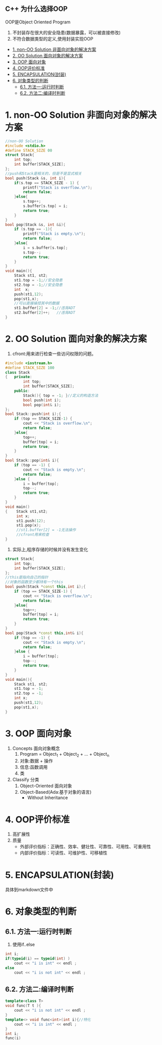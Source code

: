 C++ 为什么选择OOP
---
OOP是Object Oriented Program

1. 不封装存在很大的安全隐患(数据暴露，可以被直接修改)
2. 不符合数据类型的定义,使用封装实现OOP

<!-- TOC -->

- [1. non-OO Solution 非面向对象的解决方案](#1-non-oo-solution-非面向对象的解决方案)
- [2. OO Solution 面向对象的解决方案](#2-oo-solution-面向对象的解决方案)
- [3. OOP 面向对象](#3-oop-面向对象)
- [4. OOP评价标准](#4-oop评价标准)
- [5. ENCAPSULATION(封装)](#5-encapsulation封装)
- [6. 对象类型的判断](#6-对象类型的判断)
  - [6.1. 方法一:运行时判断](#61-方法一运行时判断)
  - [6.2. 方法二:编译时判断](#62-方法二编译时判断)

<!-- /TOC -->

# 1. non-OO Solution 非面向对象的解决方案
```c++
//non-OO Solution
#include <stdio.h>
#define STACK_SIZE 00
struct Stack{
    int top;
    int buffer[STACK_SIZE];
};
//push和Stack是相关的，但是不是显式相关
bool push(Stack &s, int i){
    if(s.top == STACK_SIZE - 1) {
        printf("Stack is overflow.\n");
        return false;
    }else{
        s.top++;
        s.buffer[s.top] = i;
        return true;
    }
}
bool pop(Stack &s, int &i){
    if (s.top == -1){
        printf("Stack is empty.\n");
        return false;
    }else{
        i = s.buffer[s.top]; 
        s.top--;         
        return true;
    }
}
void main(){
    Stack st1, st2;
    st1.top = -1;//安全隐患
    st2.top = -1;//安全隐患
    int  x; 
    push(st1,12);  
    pop(st1,x);
    //可以直接操控其中的数据
    st1.buffer[2] = -1;//违背ADT
    st2.buffer[2]++;   //违背ADT
}
```

# 2. OO Solution 面向对象的解决方案
1. cfront:用来进行检查一些访问权限的问题。
```c++
#include <iostream.h>
#define STACK_SIZE 100
class Stack
{   private: 
        int top;
        int buffer[STACK_SIZE];
    public:
        Stack(){ top = -1; }//定义的构造方法
        bool push(int i);
        bool pop(int& i);
};
bool Stack::push(int i);{
    if (top == STACK_SIZE-1) {
        cout << "Stack is overflow.\n";
        return false;
    }else{
        top++;
        buffer[top] = i;
        return true;
    }
}
bool Stack::pop(int& i){
    if (top == -1) {
        cout << "Stack is empty.\n";
        return false;
    }else {
        i = buffer[top];           
        top--;
        return true;
    }
}
void main()
{    Stack st1,st2;
     int x;
     st1.push(12); 
     st1.pop(x);
     //st1.buffer[2] = -1无法操作
     //cfront用来检查
}
```
1. 实际上,程序存储的时候并没有发生变化

```c++
struct Stack{   
    int top;
    int buffer[STACK_SIZE];
};
//this是指向自己的指针
//对象的函数至少都持有一个this
bool push(Stack *const this,int i);{
    if (top == STACK_SIZE-1) {
        cout << "Stack is overflow.\n";
        return false;
    }else{
        top++;
        buffer[top] = i;
        return true;
    }
}
bool pop(Stack *const this,int& i){
    if (top == -1) {
        cout << "Stack is empty.\n";
        return false;
    }else {
        i = buffer[top];           
        top--;
        return true;
    }
}
void main(){   
    Stack st1, st2;
    st1.top = -1;
    st2.top = -1;
    int x;
    push(st1,12);
    pop(st1,x);
}
```

# 3. OOP 面向对象
1. Concepts 面向对象概念
    1. Program = Object<sub>1</sub> + Object<sub>2</sub> + ... + Object<sub>n</sub>
    2. 对象:数据 + 操作
    3. 信息:函数调用
    4. 类
2. Classify 分类
    1. Object-Oriented 面向对象
    2. Object-Based(Ada:基于对象的语言)
        + Without Inheritance


# 4. OOP评价标准
1. 高扩展性
2. 质量
    + 外部评价指标：正确性、效率、健壮性、可靠性、可用性、可重用性
    + 内部评价指标：可读性、可维护性、可移植性

# 5. ENCAPSULATION(封装)
具体到markdown文件中

# 6. 对象类型的判断

## 6.1. 方法一:运行时判断
1. 使用if..else
```c++
int i;
if(typeid(i) == typeid(int) )
    cout << "i is int" << endl ;
else
    cout << "i is not int" << endl ;
```

## 6.2. 方法二:编译时判断
```c++
template<class T>
void func(T t ){
    cout << "i is not int" << endl ;
}
template<> void func<int>(int i){//特化
    cout << "i is int" << endl ;
}
int i;
func(i)
```